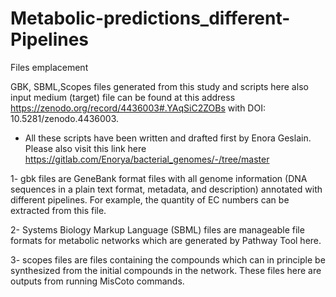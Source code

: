 # Metabolic-predictions_different-Pipelines

Files emplacement

GBK, SBML,Scopes files generated from this study and scripts here also input medium (target) file can be found at this address https://zenodo.org/record/4436003#.YAqSiC2ZOBs with DOI: 10.5281/zenodo.4436003.

* All these scripts have been written and drafted first by Enora Geslain. Please also visit this link here https://gitlab.com/Enorya/bacterial_genomes/-/tree/master

1- gbk files are GeneBank format files with all genome information (DNA sequences in a plain text format, metadata, and description) annotated with different pipelines. For example, the quantity of EC numbers can be extracted from this file.

2- Systems Biology Markup Language (SBML) files are manageable file formats for metabolic networks which are generated by Pathway Tool here.

3- scopes files are files containing the compounds which can in principle be synthesized from the initial compounds in the network. These files here are outputs from running MisCoto commands.
